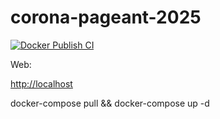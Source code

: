 # corona-pageant-2025

[![Docker Publish CI](https://github.com/glensouza/corona-pageant-2025/actions/workflows/docker-publish.yml/badge.svg)](https://github.com/glensouza/corona-pageant-2025/actions/workflows/docker-publish.yml)

Web:

<http://localhost>

docker-compose pull && docker-compose up -d
